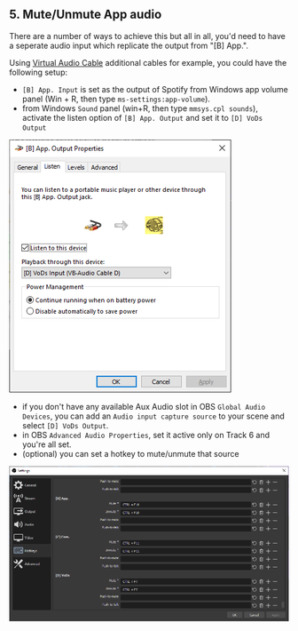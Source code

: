 ## 5. Mute/Unmute App audio

There are a number of ways to achieve this but all in all, you'd need to have a seperate audio input which replicate the output from "[B] App.".

Using [Virtual Audio Cable](https://vb-audio.com/Cable/index.htm) additional cables for example, you could have the following setup:

- ```[B] App. Input``` is set as the output of Spotify from Windows app volume panel (Win + R, then type ```ms-settings:app-volume```).
- from Windows ```Sound``` panel (win+R, then type ```mmsys.cpl sounds```), activate the listen option of ```[B] App. Output``` and set it to ```[D] VoDs Output```

![listen](./images/listen.png)

- if you don't have any available Aux Audio slot in OBS ```Global Audio Devices```, you can add an ```Audio input capture source``` to your scene and select ```[D] VoDs Output```.
- in OBS ```Advanced Audio Properties```, set it active only on Track 6 and you're all set.
- (optional) you can set a hotkey to mute/unmute that source

![hotkey](./images/hotkey.png)
